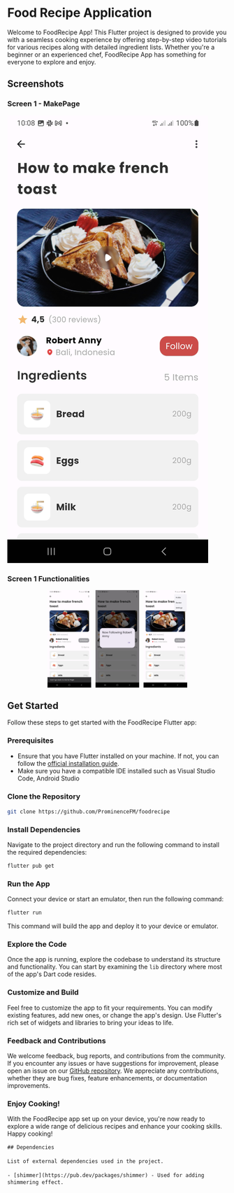 # Food Recipe Application

Welcome to FoodRecipe App! This Flutter project is designed to provide you with a seamless cooking experience by offering step-by-step video tutorials for various recipes along with detailed ingredient lists. Whether you're a beginner or an experienced chef, FoodRecipe App has something for everyone to explore and enjoy.

## Screenshots

### Screen 1 - MakePage

![MakePage Screen](./foodrecipe/assets/images/make_page.jpg)


### Screen 1 Functionalities
<div style="display: flex; justify-content: center;">
    <img src="./foodrecipe/assets/images/follow_unfollow.jpg" alt="Follow/Unfollow Button" style="max-width: 100px; margin-right: 10px;">
    <img src="./foodrecipe/assets/images/dialog_widget.jpg" alt="Dialog Widget" style="max-width: 100px; margin-right: 10px;">
    <img src="./foodrecipe/assets/images/back_arrow.jpg" alt="Back Arrow Error Message" style="max-width: 100px;">
</div>

## Get Started

Follow these steps to get started with the FoodRecipe Flutter app:

### Prerequisites

- Ensure that you have Flutter installed on your machine. If not, you can follow the [official installation guide](https://flutter.dev/docs/get-started/install).
- Make sure you have a compatible IDE installed such as Visual Studio Code, Android Studio

### Clone the Repository

```bash
git clone https://github.com/ProminenceFM/foodrecipe
```


### Install Dependencies

Navigate to the project directory and run the following command to install the required dependencies:

```bash
flutter pub get
```

### Run the App

Connect your device or start an emulator, then run the following command:

```bash
flutter run
```

This command will build the app and deploy it to your device or emulator.

### Explore the Code

Once the app is running, explore the codebase to understand its structure and functionality. You can start by examining the `lib` directory where most of the app's Dart code resides.

### Customize and Build

Feel free to customize the app to fit your requirements. You can modify existing features, add new ones, or change the app's design. Use Flutter's rich set of widgets and libraries to bring your ideas to life.

### Feedback and Contributions

We welcome feedback, bug reports, and contributions from the community. If you encounter any issues or have suggestions for improvement, please open an issue on our [GitHub repository](https://github.com/ProminenceFM/foodrecipe). We appreciate any contributions, whether they are bug fixes, feature enhancements, or documentation improvements.

### Enjoy Cooking!

With the FoodRecipe app set up on your device, you're now ready to explore a wide range of delicious recipes and enhance your cooking skills. Happy cooking!
```
## Dependencies

List of external dependencies used in the project.

- [shimmer](https://pub.dev/packages/shimmer) - Used for adding shimmering effect.
```

